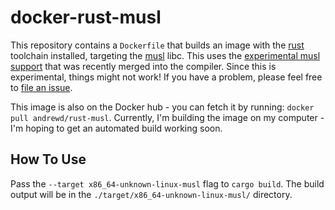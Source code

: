 # docker-rust-musl

This repository contains a `Dockerfile` that builds an image with the
[rust][1] toolchain installed, targeting the [musl][2] libc.  This uses the
[experimental musl support][3] that was recently merged into the compiler.
Since this is experimental, things might not work!  If you have a problem,
please feel free to [file an issue][4].

This image is also on the Docker hub - you can fetch it by running:
`docker pull andrewd/rust-musl`.  Currently, I'm building the image on my
computer - I'm hoping to get an automated build working soon.

## How To Use

Pass the `--target x86_64-unknown-linux-musl` flag to `cargo build`.  The
build output will be in the `./target/x86_64-unknown-linux-musl/` directory.

[1]: https://github.com/rust-lang/rust
[2]: http://www.musl-libc.org/
[3]: https://github.com/rust-lang/rust/pull/24777
[4]: https://github.com/andrew-d/docker-rust-musl/issues/new

